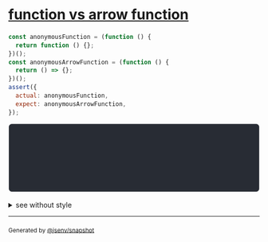 # [function vs arrow function](../../function.test.js#L60)

```js
const anonymousFunction = (function () {
  return function () {};
})();
const anonymousArrowFunction = (function () {
  return () => {};
})();
assert({
  actual: anonymousFunction,
  expect: anonymousArrowFunction,
});
```

![img](throw.svg)

<details>
  <summary>see without style</summary>

```console
AssertionError: actual and expect are different

actual: function () {
  [source code],
}
expect: () => {
  [source code],
}
```

</details>


---

<sub>
  Generated by <a href="https://github.com/jsenv/core/tree/main/packages/tooling/snapshot">@jsenv/snapshot</a>
</sub>
